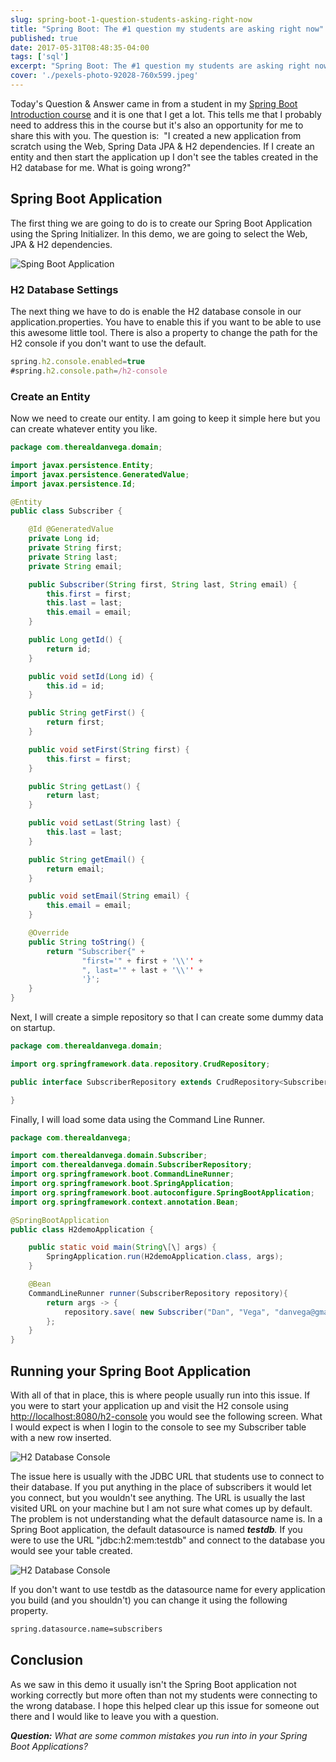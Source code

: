```yaml
---
slug: spring-boot-1-question-students-asking-right-now
title: "Spring Boot: The #1 question my students are asking right now"
published: true
date: 2017-05-31T08:48:35-04:00
tags: ['sql']
excerpt: "Spring Boot: The #1 question my students are asking right now"
cover: './pexels-photo-92028-760x599.jpeg'
---
```


Today's Question & Answer came in from a student in my [Spring Boot Introduction course](https://danvega.dev/spring-boot) and it is one that I get a lot. This tells me that I probably need to address this in the course but it's also an opportunity for me to share this with you. The question is:  "I created a new application from scratch using the Web, Spring Data JPA & H2 dependencies. If I create an entity and then start the application up I don't see the tables created in the H2 database for me. What is going wrong?"

## Spring Boot Application

The first thing we are going to do is to create our Spring Boot Application using the Spring Initializer. In this demo, we are going to select the Web, JPA & H2 dependencies. 

![Sping Boot Application](./2017-05-31_08-15-43-1024x645.png)


### H2 Database Settings

The next thing we have to do is enable the H2 database console in our application.properties. You have to enable this if you want to be able to use this awesome little tool. There is also a property to change the path for the H2 console if you don't want to use the default. 

```javascript
spring.h2.console.enabled=true
#spring.h2.console.path=/h2-console
```

### Create an Entity

Now we need to create our entity. I am going to keep it simple here but you can create whatever entity you like. 

```java
package com.therealdanvega.domain;

import javax.persistence.Entity;
import javax.persistence.GeneratedValue;
import javax.persistence.Id;

@Entity
public class Subscriber {

    @Id @GeneratedValue
    private Long id;
    private String first;
    private String last;
    private String email;

    public Subscriber(String first, String last, String email) {
        this.first = first;
        this.last = last;
        this.email = email;
    }

    public Long getId() {
        return id;
    }

    public void setId(Long id) {
        this.id = id;
    }

    public String getFirst() {
        return first;
    }

    public void setFirst(String first) {
        this.first = first;
    }

    public String getLast() {
        return last;
    }

    public void setLast(String last) {
        this.last = last;
    }

    public String getEmail() {
        return email;
    }

    public void setEmail(String email) {
        this.email = email;
    }

    @Override
    public String toString() {
        return "Subscriber{" +
                "first='" + first + '\\'' +
                ", last='" + last + '\\'' +
                '}';
    }
}
```

Next, I will create a simple repository so that I can create some dummy data on startup. 

```java
package com.therealdanvega.domain;

import org.springframework.data.repository.CrudRepository;

public interface SubscriberRepository extends CrudRepository<Subscriber,Long> {

}
```

Finally, I will load some data using the Command Line Runner. 

```java
package com.therealdanvega;

import com.therealdanvega.domain.Subscriber;
import com.therealdanvega.domain.SubscriberRepository;
import org.springframework.boot.CommandLineRunner;
import org.springframework.boot.SpringApplication;
import org.springframework.boot.autoconfigure.SpringBootApplication;
import org.springframework.context.annotation.Bean;

@SpringBootApplication
public class H2demoApplication {

	public static void main(String\[\] args) {
		SpringApplication.run(H2demoApplication.class, args);
	}

	@Bean
	CommandLineRunner runner(SubscriberRepository repository){
		return args -> {
			repository.save( new Subscriber("Dan", "Vega", "danvega@gmail.com"));
		};
	}
}

```

## Running your Spring Boot Application

With all of that in place, this is where people usually run into this issue. If you were to start your application up and visit the H2 console using [http://localhost:8080/h2-console](http://localhost:8080/h2-console) you would see the following screen. What I would expect is when I login to the console to see my Subscriber table with a new row inserted. 

![H2 Database Console](./2017-05-31_08-29-29.png)

The issue here is usually with the JDBC URL that students use to connect to their database. If you put anything in the place of subscribers it would let you connect, but you wouldn't see anything. The URL is usually the last visited URL on your machine but I am not sure what comes up by default.  The problem is not understanding what the default datasource name is. In a Spring Boot application, the default datasource is named **_testdb_**_._ If you were to use the URL "jdbc:h2:mem:testdb" and connect to the database you would see your table created. 

![H2 Database Console](./2017-05-31_08-46-40.png)

If you don't want to use testdb as the datasource name for every application you build (and you shouldn't) you can change it using the following property. 


```bash
spring.datasource.name=subscribers
```


## Conclusion

As we saw in this demo it usually isn't the Spring Boot application not working correctly but more often than not my students were connecting to the wrong database. I hope this helped clear up this issue for someone out there and I would like to leave you with a question.

_**Question:** What are some common mistakes you run into in your Spring Boot Applications?_
